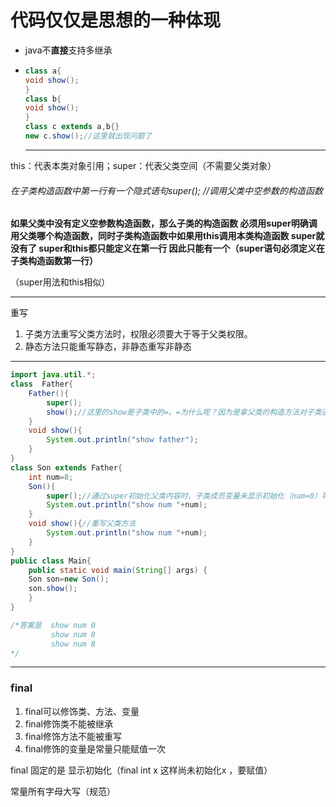 # 代码仅仅是思想的一种体现

- java不**直接**支持多继承

- ```java
  class a{
  void show();
  }
  class b{
  void show();
  }
  class c extends a,b{}
  new c.show();//这里就出现问题了
  ```

  ------

  

this：代表本类对象引用；super：代表父类空间（不需要父类对象）

###### *在子类构造函数中第一行有一个隐式语句super(); //调用父类中空参数的构造函数*

**如果父类中没有定义空参数构造函数，那么子类的构造函数 必须用super明确调用父类哪个构造函数，同时子类构造函数中如果用this调用本类构造函数 super就没有了 super和this都只能定义在第一行 因此只能有一个（super语句必须定义在子类构造函数第一行）**

（super用法和this相似）

------

重写

1. 子类方法重写父类方法时，权限必须要大于等于父类权限。
2. 静态方法只能重写静态，非静态重写非静态

------

```java
import java.util.*;
class  Father{
    Father(){
        super();
        show();//这里的show是子类中的=。=为什么呢？因为是拿父类的构造方法对子类进行初始化  指向子类
    }
    void show(){
        System.out.println("show father");
    }
}
class Son extends Father{
    int num=8;
    Son(){
        super();//通过super初始化父类内容时，子类成员变量未显示初始化（num=0）等父类初始化完后才显示初始化（super；只是把父类构造器的代码复制下来也可以是拿父类构造方法对子类进行初始化）
        System.out.println("show num "+num);
    }
    void show(){//重写父类方法 
        System.out.println("show num "+num);
    }
}
public class Main{
    public static void main(String[] args) {
    Son son=new Son();
    son.show();
    }
}

/*答案是  show num 0
   		 show num 8
         show num 8
*/
```

------

### final

1. final可以修饰类、方法、变量
2. final修饰类不能被继承
3. final修饰方法不能被重写
4. final修饰的变量是常量只能赋值一次

final 固定的是 显示初始化（final int x  这样尚未初始化x ，要赋值）

常量所有字母大写（规范）

